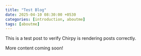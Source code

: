 ```yaml
---
title: "Test Blog"
date: 2025-04-10 08:30:00 +0530
categories: [introduction, aboutme]
tags: [aboutme]
---
```


This is a test post to verify Chirpy is rendering posts correctly.

More content coming soon!
